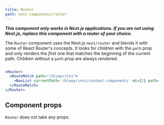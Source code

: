```yaml
---
title: Router
path: next-components/router
---
```


***This component only works in Next.js applications. If you are not using Next.js, replace this component with a router of your choice.***


The `Router` component uses the Next.js `next/router` and blends it with some of React Router's concepts. It looks for children with the `path` prop and only renders the _first_ one that matches the beginning of the current path. Children without a `path` prop are always rendered.


```.jsx

<Router>
  <RouteMatch path="/blueprints">
    <NavList currentPath='/blueprints/content-components' mt={2} path='/blueprints/content-components' />
  </RouteMatch>
</Router>

```

## Component props
`Router` does not take any props.
